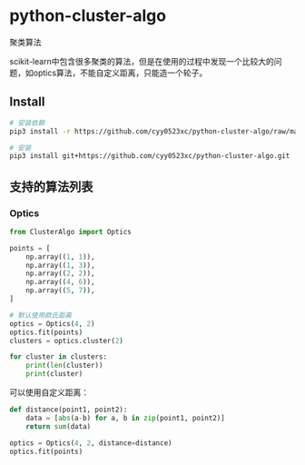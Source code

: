 # python-cluster-algo
聚类算法

scikit-learn中包含很多聚类的算法，但是在使用的过程中发现一个比较大的问题，如optics算法，不能自定义距离，只能造一个轮子。

## Install

```sh
# 安装依赖
pip3 install -r https://github.com/cyy0523xc/python-cluster-algo/raw/master/requirements.txt

# 安装
pip3 install git+https://github.com/cyy0523xc/python-cluster-algo.git
```

## 支持的算法列表

### Optics

```python
from ClusterAlgo import Optics

points = [
    np.array((1, 1)),
    np.array((1, 3)),
    np.array((2, 2)),
    np.array((4, 6)),
    np.array((5, 7)),
]

# 默认使用欧氏距离
optics = Optics(4, 2)
optics.fit(points)
clusters = optics.cluster(2)

for cluster in clusters:
    print(len(cluster))
    print(cluster)
```

可以使用自定义距离：

```python
def distance(point1, point2):
    data = [abs(a-b) for a, b in zip(point1, point2)]
    return sum(data)

optics = Optics(4, 2, distance=distance)
optics.fit(points)
```

